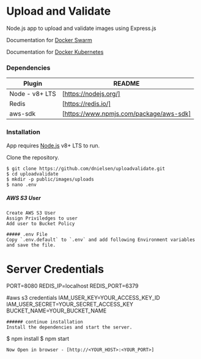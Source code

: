 # Upload and Validate
Node.js app to upload and validate images using Express.js

Documentation for [Docker Swarm](/DOCKER-SWARM.md)

Documentation for [Docker Kubernetes](/DOCKER-KUBERNETES.md)

### Dependencies

| Plugin | README |
| ------ | ------ |
| Node - v8+ LTS | [https://nodejs.org/] |
| Redis | [https://redis.io/] |
| aws-sdk | [https://www.npmjs.com/package/aws-sdk] |

### Installation

App requires [Node.js](https://nodejs.org/) v8+ LTS to run.

Clone the repository.

```
$ git clone https://github.com/dnielsen/uploadvalidate.git
$ cd uploadvalidate
$ mkdir -p public/images/uploads
$ nano .env
```
##### AWS S3 User
```
Create AWS S3 User
Assign Priviledges to user
Add user to Bucket Policy

##### .env File
Copy `.env.default` to `.env` and add following Environment variables and save the file.

```
# Server Credentials
PORT=8080
REDIS_IP=localhost
REDIS_PORT=6379

#aws s3 credentials
IAM_USER_KEY=YOUR_ACCESS_KEY_ID
IAM_USER_SECRET=YOUR_SECRET_ACCESS_KEY
BUCKET_NAME=YOUR_BUCKET_NAME
```
###### continue installation
Install the dependencies and start the server.
```
$ npm install
$ npm start
```
Now Open in browser - [http://<YOUR_HOST>:<YOUR_PORT>]
